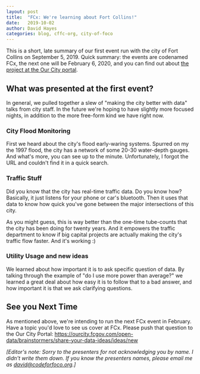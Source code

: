 ```yaml
---
layout: post
title:  "FCx: We're learning about Fort Collins!"
date:   2019-10-02
author: David Hayes
categories: blog, cffc-org, city-of-foco
---
```


This is a short, late summary of our first event run with the city of Fort Collins on September 5, 2019. Quick summary: the events are codenamed FCx, the next one will be February 6, 2020, and you can find out about [the project at the Our City portal](https://ourcity.fcgov.com/open-data).

## What was presented at the first event?

In general, we pulled together a slew of "making the city better with data" talks from city staff. In the future we're hoping to have slightly more focused nights, in addition to the more free-form kind we have right now.

### City Flood Monitoring

First we heard about the city's flood early-waring systems. Spurred on my the 1997 flood, the city has a network of some 20-30 water-depth gauges. And what's more, you can see up to the minute. Unfortunately, I forgot the URL and couldn't find it in a quick search.

### Traffic Stuff

Did you know that the city has real-time traffic data. Do you know how? Basically, it just listens for your phone or car's bluetooth. Then it uses that data to know how quick you've gone between the major intersections of this city. 

As you might guess, this is way better than the one-time tube-counts that the city has been doing for twenty years. And it empowers the traffic department to know if big capital projects are actually making the city's traffic flow faster. And it's working :)

### Utility Usage and new ideas

We learned about how important it is to ask specific question of data. By talking through the example of "do I use more power than average?" we learned a great deal about how easy it is to follow that to a bad answer, and how important it is that we ask clarifying questions.

## See you Next Time

As mentioned above, we're intending to run the next FCx event in February. Have a topic you'd love to see us cover at FCx. Please push that question to the Our City Portal: https://ourcity.fcgov.com/open-data/brainstormers/share-your-data-ideas/ideas/new

*[Editor's note: Sorry to the presenters for not acknowledging you by name. I didn't write them down. If you know the presenters names, please email me as david@codeforfoco.org.]*